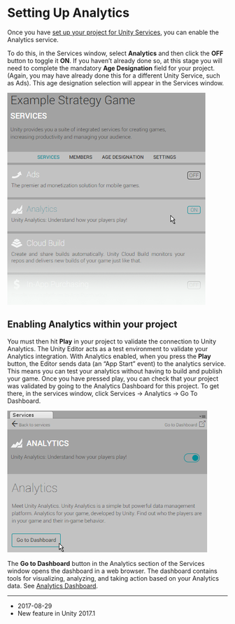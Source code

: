 # Setting Up Analytics
Once you have [set up your project for Unity Services](https://docs.unity3d.com/Manual/SettingUpProjectServices.html), you can enable the Analytics service.

To do this, in the Services window, select __Analytics__ and then click the __OFF__ button to toggle it __ON__. If you haven’t already done so, at this stage you will need to complete the mandatory __Age Designation__ field for your project. (Again, you may have already done this for a different Unity Service, such as Ads). This age designation selection will appear in the Services window.

 
![](../uploads/Main/AnalyticsSetup1.png)

## Enabling Analytics within your project

You must then hit __Play__ in your project to validate the connection to Unity Analytics.
The Unity Editor acts as a test environment to validate your Analytics integration. With Analytics enabled, when you press the __Play__ button, the Editor sends data (an “App Start” event) to the analytics service. This means you can test your analytics without having to build and publish your game.
Once you have pressed play, you can check that your project was validated by going to the Analytics Dashboard for this project. To get there, in the services window, click Services -> Analytics -> Go To Dashboard.


![](../uploads/Main/AnalyticsSetup2.png)

 
The __Go to Dashboard__ button in the Analytics section of the Services window opens the dashboard in a web browser. The dashboard contains tools for visualizing, analyzing, and taking action based on your Analytics data. See [Analytics Dashboard](UnityAnalyticsDashboard). 

---
* <span class="page-edit">2017-08-29  <!-- include IncludeTextNewPageYesEdit --></span>
* <span class="page-history">New feature in Unity 2017.1</span>


